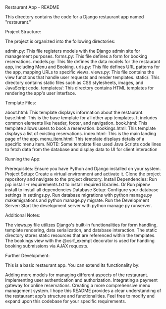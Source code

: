Restaurant App - README

This directory contains the code for a Django restaurant app named "restaurant."

Project Structure:

The project is organized into the following directories:

admin.py: This file registers models with the Django admin site for management purposes.
forms.py: This file defines a form for booking reservations.
models.py: This file defines the data models for the restaurant app, including Menu and Booking.
urls.py: This file defines URL patterns for the app, mapping URLs to specific views.
views.py: This file contains the view functions that handle user requests and render templates.
static/: This directory contains static files such as CSS stylesheets, images, and JavaScript code.
templates/: This directory contains HTML templates for rendering the app's user interface.


Template Files:

about.html: This template displays information about the restaurant.
base.html: This is the base template for all other app templates. It includes common elements like header, footer, and navigation.
book.html: This template allows users to book a reservation.
bookings.html: This template displays a list of existing reservations.
index.html: This is the main landing page of the app.
menu_item.html: This template displays details of a specific menu item.
NOTE: Some template files used Java Scripts code lines to fetch data from the database and display data to UI for client interaction


Running the App:

Prerequisites: Ensure you have Python and Django installed on your system.
Project Setup: Create a virtual environment and activate it. Clone the project repository and navigate to the project directory.
Install Dependencies: Run pip install -r requirements.txt to install required libraries. Or Run pipenv install to install all dependencies
Database Setup: Configure your database settings in settings.py. Run database migrations with python manage.py makemigrations and python manage.py migrate.
Run the Development Server: Start the development server with python manage.py runserver.


Additional Notes:

The views.py file utilizes Django's built-in functionalities for form handling, template rendering, data serialization, and database interaction.
The static directory stores static resources that are referenced within the templates.
The bookings view with the @csrf_exempt decorator is used for handling booking submissions via AJAX requests.


Further Development:

This is a basic restaurant app. You can extend its functionality by:

Adding more models for managing different aspects of the restaurant.
Implementing user authentication and authorization.
Integrating a payment gateway for online reservations.
Creating a more comprehensive menu management system.
I hope this README provides a clear understanding of the restaurant app's structure and functionalities.
Feel free to modify and expand upon this codebase for your specific requirements.
